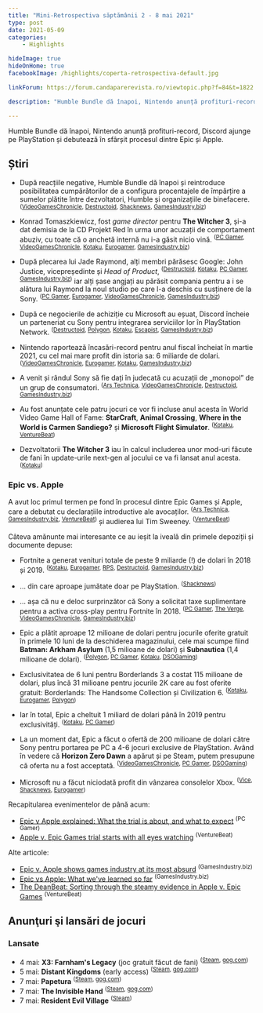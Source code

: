 ```yaml
---
title: "Mini-Retrospectiva săptămânii 2 - 8 mai 2021"
type: post
date: 2021-05-09
categories:
    - Highlights

hideImage: true
hideOnHome: true
facebookImage: /highlights/coperta-retrospectiva-default.jpg

linkForum: https://forum.candaparerevista.ro/viewtopic.php?f=84&t=1822

description: "Humble Bundle dă înapoi, Nintendo anunță profituri-record, Discord ajunge pe PlayStation și debutează în sfârșit procesul dintre Epic și Apple."

---
```


Humble Bundle dă înapoi, Nintendo anunță profituri-record, Discord ajunge pe PlayStation și debutează în sfârșit procesul dintre Epic și Apple.

## Știri

* După reacțiile negative, Humble Bundle dă înapoi și reintroduce posibilitatea cumpărătorilor de a configura procentajele de împărțire a sumelor plătite între dezvoltatori, Humble și organizațiile de binefacere. <sup>([VideoGamesChronicle](https://www.videogameschronicle.com/news/humble-bundle-backtracked-on-removing-charity-sliders-but-it-now-takes-a-larger-share-by-default/), [Destructoid](https://www.destructoid.com/stories/humble-bundle-scraps-plan-to-remove-dividend-sliders-from-website-628283.phtml), [Shacknews](https://www.shacknews.com/article/124222/humble-bundle-removes-charity-cap-following-backlash), [GamesIndustry.biz](https://www.gamesindustry.biz/articles/2021-05-06-humble-bundle-rolls-back-plans-to-remove-charity-sliders))</sup>

* Konrad Tomaszkiewicz, fost _game director_ pentru **The Witcher 3**, și-a dat demisia de la CD Projekt Red în urma unor acuzații de comportament abuziv, cu toate că o anchetă internă nu i-a găsit nicio vină. <sup>([PC Gamer](https://www.pcgamer.com/the-witcher-3-director-has-left-cd-projekt-red-after-workplace-bullying-investigation), [VideoGamesChronicle](https://www.videogameschronicle.com/news/the-witcher-3s-director-has-resigned-from-cd-projekt-red-following-bullying-allegations/), [Kotaku](https://kotaku.com/witcher-3-director-leaves-cd-projekt-following-bullying-1846821818), [Eurogamer](https://www.eurogamer.net/articles/2021-05-04-witcher-3-director-leaves-cd-projekt-following-investigation-into-workplace-bullying), [GamesIndustry.biz](https://www.gamesindustry.biz/articles/2021-05-04-the-witcher-3-game-director-leaves-cd-projekt))</sup>

* După plecarea lui Jade Raymond, alți membri părăsesc Google: John Justice, vicepreședinte și _Head of Product_, <sup>([Destructoid](https://www.destructoid.com/stories/stadia-s-vp-head-of-product-has-left-google-628095.phtml), [Kotaku](https://kotaku.com/google-stadias-head-of-product-has-left-the-company-1846824931), [PC Gamer](https://www.pcgamer.com/google-stadias-vp-and-product-head-has-left-the-company), [GamesIndustry.biz](https://www.gamesindustry.biz/articles/2021-05-04-stadia-head-of-product-has-departed-google))</sup> iar alți șase angjați au părăsit compania pentru a i se alătura lui Raymond la noul studio pe care l-a deschis cu susținere de la Sony. <sup>([PC Gamer](https://www.pcgamer.com/six-more-google-stadia-staff-members-have-left-the-company), [Eurogamer](https://www.eurogamer.net/articles/2021-05-05-stadia-staff-join-jade-raymond-at-haven-studios), [VideoGamesChronicle](https://www.videogameschronicle.com/news/stadia-loses-former-key-assassins-creed-talent-to-jade-raymonds-haven-studios/), [GamesIndustry.biz](https://www.gamesindustry.biz/articles/2021-05-05-six-additional-staff-leave-stadia-to-join-haven-studios))</sup>

* După ce negocierile de achiziție cu Microsoft au eșuat, Discord încheie un parteneriat cu Sony pentru integrarea serviciilor lor în PlayStation Network. <sup>([Destructoid](https://www.destructoid.com/stories/sony-and-discord-are-partnering-to-integrate-their-services-on-playstation-627968.phtml), [Polygon](https://www.polygon.com/22417630/playstation-discord-app-integration-release-dates-sony-investment), [Kotaku](https://kotaku.com/sony-plans-to-integrate-discord-with-playstation-1846812430), [Escapist](https://www.escapistmagazine.com/v2/playstation-partners-with-discord-makes-minority-investment/), [GamesIndustry.biz](https://www.gamesindustry.biz/articles/2021-05-03-sony-announces-discord-integration-into-playstation-network))</sup>

* Nintendo raportează încasări-record pentru anul fiscal încheiat în martie 2021, cu cel mai mare profit din istoria sa: 6 miliarde de dolari. <sup>([VideoGamesChronicle](https://www.videogameschronicle.com/news/switch-nears-85-million-in-record-year-for-nintendo/), [Eurogamer](https://www.eurogamer.net/articles/2021-05-06-nintendo-switch-passes-84m-sold-as-company-records-record-profits), [Kotaku](https://kotaku.com/last-year-was-nintendos-most-profitable-one-ever-1846835533), [GamesIndustry.biz](https://www.gamesindustry.biz/articles/2021-05-06-nintendo-reports-record-full-year-profits-as-switch-nears-85m-units-sold))</sup>

* A venit și rândul Sony să fie dați în judecată cu acuzații de „monopol” de un grup de consumatori. <sup>([Ars Technica](https://arstechnica.com/gaming/2021/05/sony-faces-lawsuit-over-alleged-monopoly-pricing-of-playstation-downloads/), [VideoGamesChronicle](https://www.videogameschronicle.com/news/sony-accused-of-unlawful-monopoly-for-restricting-digital-games-to-the-playstation-store/), [Destructoid](https://www.destructoid.com/stories/sony-facing-class-action-lawsuit-over-playstation-store-price-monopoly--628455.phtml), [GamesIndustry.biz](https://www.gamesindustry.biz/articles/2021-05-06-sony-facing-lawsuit-over-playstation-store-exclusivity))</sup>

* Au fost anunțate cele patru jocuri ce vor fi incluse anul acesta în World Video Game Hall of Fame: **StarCraft**, **Animal Crossing**, **Where in the World is Carmen Sandiego?** și **Microsoft Flight Simulator**. <sup>([Kotaku](https://kotaku.com/these-are-your-2021-world-video-game-hall-of-fame-induc-1846837116), [VentureBeat](https://venturebeat.com/2021/05/06/starcraft-headlines-class-of-4-inductees-into-world-video-game-hall-of-fame/))</sup>

* Dezvoltatorii **The Witcher 3** iau în calcul includerea unor mod-uri făcute de fani în update-urile next-gen al jocului ce va fi lansat anul acesta. <sup>([Kotaku](https://kotaku.com/the-witcher-3s-next-gen-update-might-be-using-some-fan-1846842040))</sup>

### Epic vs. Apple

A avut loc primul termen pe fond în procesul dintre Epic Games și Apple, care a debutat cu declarațiile introductive ale avocaților. <sup>([Ars Technica](https://arstechnica.com/gaming/2021/05/epic-vs-apple-opening-arguments-suggest-a-bitter-battle-over-ios-future/), [GamesIndustry.biz](https://www.gamesindustry.biz/articles/2021-05-03-epic-apple-trade-shots-in-opening-statements), [VentureBeat](https://venturebeat.com/2021/05/03/apple-v-epic-games-opening-statements-highlight-tech-antitrust-arguments/))</sup> și audierea lui Tim Sweeney. <sup>([VentureBeat](https://venturebeat.com/2021/05/04/tim-sweeney-testimony-and-new-documents-shed-light-on-epic-and-apples-game-businesses/))</sup>

Câteva amănunte mai interesante ce au ieșit la iveală din primele depoziții și documente depuse:

* Fortnite a generat venituri totale de peste 9 miliarde (!) de dolari în 2018 și 2019. <sup>([Kotaku](https://kotaku.com/fortnite-made-over-9-billion-between-2018-and-2019-1846814284), [Eurogamer](https://www.eurogamer.net/articles/2021-05-04-fortnite-earned-usd9bn-in-two-years), [RPS](https://www.rockpapershotgun.com/fortnite-made-over-9-billion-in-its-first-two-years), [Destructoid](https://www.destructoid.com/stories/fortnite-raked-in-a-staggering-9-billion-in-two-years-628178.phtml), [GamesIndustry.biz](https://www.gamesindustry.biz/articles/2021-05-04-fortnite-made-usd9bn-in-two-years))</sup>

* ... din care aproape jumătate doar pe PlayStation. <sup>([Shacknews](https://www.shacknews.com/article/124196/playstation-accounts-for-almost-half-of-fortnite-revenue))</sup>

* ... așa că nu e deloc surprinzător că Sony a solicitat taxe suplimentare pentru a activa cross-play pentru Fortnite în 2018. <sup>([PC Gamer](https://www.pcgamer.com/sony-charges-for-crossplay-support-to-protect-psn-revenue-documents-show/), [The Verge](https://www.theverge.com/2021/5/3/22417560/sony-ps4-cross-play-confidential-documents-epic-games-agreements), [VideoGamesChronicle](https://www.videogameschronicle.com/news/sony-is-the-only-platform-holder-that-charges-for-cross-play-epic-ceo-claims/), [GamesIndustry.biz](https://www.gamesindustry.biz/articles/2021-05-04-sony-charges-developers-for-cross-platform-play-court-documents-reveal))</sup>

* Epic a plătit aproape 12 milioane de dolari pentru jocurile oferite gratuit în primele 10 luni de la deschiderea magazinului, cele mai scumpe fiind **Batman: Arkham Asylum** (1,5 milioane de dolari) și **Subnautica** (1,4 milioane de dolari). <sup>([Polygon](https://www.polygon.com/22417954/epic-games-store-free-games-cost-epic-paid-publishers-developers), [PC Gamer](https://www.pcgamer.com/epic-spent-more-than-dollar11m-on-free-games-in-the-first-nine-months-of-giveaways/), [Kotaku](https://kotaku.com/heres-what-epic-paid-to-give-away-all-those-free-games-1846815064), [DSOGaming](https://www.dsogaming.com/news/numerous-buyout-prices-for-epics-free-egs-games-program-have-leaked/))</sup>

* Exclusivitatea de 6 luni pentru Borderlands 3 a costat 115 milioane de dolari, plus încă 31 milioane pentru jocurile 2K care au fost oferite gratuit: Borderlands: The Handsome Collection și Civilization 6. <sup>([Kotaku](https://kotaku.com/epic-paid-115-million-for-the-borderlands-3-exclusive-1846818656), [Eurogamer](https://www.eurogamer.net/articles/2021-05-04-epics-fully-loaded-borderlands-3-deal-cost-usd146m-for-six-months-of-pc-exclusivity), [Polygon](https://www.polygon.com/22419102/epic-games-vs-apple-lawsuit-documents-exclusive-borderlands-3-egs-146-million))</sup>

* Iar în total, Epic a cheltuit 1 miliard de dolari până în 2019 pentru exclusivități. <sup>([Kotaku](https://kotaku.com/epic-spent-1-billion-on-pc-exclusives-by-2019-1846819556), [PC Gamer](https://www.pcgamer.com/epic-games-has-spent-at-least-dollar1-billion-on-exclusives))</sup>

* La un moment dat, Epic a făcut o ofertă de 200 milioane de dolari către Sony pentru portarea pe PC a 4-6 jocuri exclusive de PlayStation. Având în vedere că **Horizon Zero Dawn** a apărut și pe Steam, putem presupune că oferta nu a fost acceptată. <sup>([VideoGamesChronicle](https://www.videogameschronicle.com/news/epic-games-offered-200m-deal-to-sony-for-up-to-6-pc-playstation-ports/), [PC Gamer](https://www.pcgamer.com/epic-apparently-offered-sony-dollar200m-for-first-party-playstation-exclusives), [DSOGaming](https://www.dsogaming.com/news/epic-has-offered-sony-200-million-for-4-6-first-party-games/))</sup>

* Microsoft nu a făcut niciodată profit din vânzarea consolelor Xbox. <sup>([Vice](https://www.vice.com/en_us/article/akgg7a/microsoft-says-its-never-made-money-selling-an-xbox-console), [Shacknews](https://www.shacknews.com/article/124224/microsoft-admits-xbox-console-is-not-profitable-in-epic-games-testimony), [Eurogamer](https://www.eurogamer.net/articles/2021-05-06-microsoft-confirms-its-never-made-profit-from-sale-of-an-xbox-console))</sup>


Recapitularea evenimentelor de până acum:

  * [Epic v Apple explained: What the trial is about, and what to expect](https://www.pcgamer.com/epic-v-apple-trial-recap-explained/) <sup>(PC Gamer)</sup>
  * [Apple v. Epic Games trial starts with all eyes watching](https://venturebeat.com/2021/05/03/apple-vs-epic-games-trial-starts-with-all-eyes-watching/) <sup>(VentureBeat)</sup>


Alte articole:

  * [Epic v. Apple shows games industry at its most absurd](https://www.gamesindustry.biz/articles/2021-05-07-epic-v-apple-showcases-the-industry-at-its-most-delightfully-absurd-this-week-in-business) <sup>(GamesIndustry.biz)</sup>
  * [Epic vs Apple: What we've learned so far](https://www.gamesindustry.biz/articles/2021-05-07-epic-vs-apple-what-weve-learned-so-far) <sup>(GamesIndustry.biz)</sup>
  * [The DeanBeat: Sorting through the steamy evidence in Apple v. Epic Games](https://venturebeat.com/2021/05/07/the-deanbeat-sorting-through-the-evidence-in-apple-v-epic-games/) <sup>(VentureBeat)</sup>



## Anunţuri şi lansări de jocuri
### Lansate
* 4 mai: **X3: Farnham's Legacy** (joc gratuit făcut de fani) <sup>([Steam](https://store.steampowered.com/app/483330/X3_Farnhams_Legacy/), [gog.com](https://www.gog.com/game/x3_terran_war_pack?pp=10594093386de500e04b3fdabcce7ec3ff556dc5))</sup>
* 5 mai: **Distant Kingdoms** (early access) <sup>([Steam](https://store.steampowered.com/app/1090760/Distant_Kingdoms/), [gog.com](https://www.gog.com/game/distant_kingdoms))</sup>
* 7 mai: **Papetura** <sup>([Steam](https://store.steampowered.com/app/593640/Papetura/), [gog.com](https://www.gog.com/game/papetura))</sup>
* 7 mai: **The Invisible Hand** <sup>([Steam](https://store.steampowered.com/app/628200/The_Invisible_Hand/), [gog.com](https://www.gog.com/game/the_invisible_hand))</sup>
* 7 mai: **Resident Evil Village** <sup>([Steam](https://store.steampowered.com/app/1196590/Resident_Evil_Village/))</sup>
